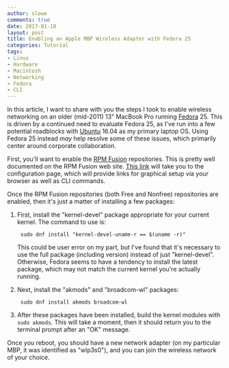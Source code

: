 ```yaml
---
author: slowe
comments: true
date: 2017-01-18
layout: post
title: Enabling an Apple MBP Wireless Adapter with Fedora 25
categories: Tutorial
tags:
- Linux
- Hardware
- Macintosh
- Networking
- Fedora
- CLI
---
```


In this article, I want to share with you the steps I took to enable wireless networking on an older (mid-2011) 13" MacBook Pro running [Fedora][link-2] 25. This is driven by a continued need to evaluate Fedora 25, as I've run into a few potential roadblocks with [Ubuntu][link-1] 16.04 as my primary laptop OS. Using Fedora 25 instead _may_ help resolve some of these issues, which primarily center around corporate collaboration.

First, you'll want to enable the [RPM Fusion][link-4] repositories. This is pretty well documented on the RPM Fusion web site. [This link][link-3] will take you to the configuration page, which will provide links for graphical setup via your browser as well as CLI commands.

Once the RPM Fusion repositories (both Free and Nonfree) repositories are enabled, then it's just a matter of installing a few packages:

1. First, install the "kernel-devel" package appropriate for your current kernel. The command to use is:

        sudo dnf install "kernel-devel-uname-r == $(uname -r)"

    This could be user error on my part, but I've found that it's necessary to use the full package (including version) instead of just "kernel-devel". Otherwise, Fedora seems to have a tendency to install the latest package, which may not match the current kernel you're actually running.

2. Next, install the "akmods" and "broadcom-wl" packages:

        sudo dnf install akmods broadcom-wl

3. After these packages have been installed, build the kernel modules with `sudo akmods`. This will take a moment, then it should return you to the terminal prompt after an "OK" message.

Once you reboot, you should have a new network adapter (on my particular MBP, it was identified as "wlp3s0"), and you can join the wireless network of your choice.



[link-1]: https://www.ubuntu.com
[link-2]: https://getfedora.org
[link-3]: https://rpmfusion.org/Configuration
[link-4]: https://rpmfusion.org/